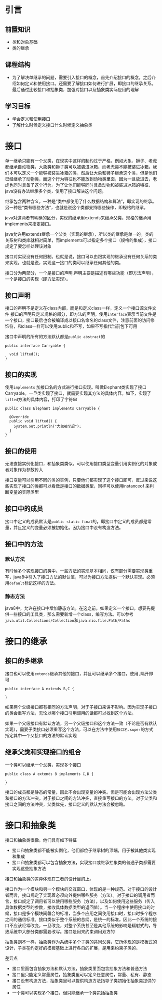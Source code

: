 # 引言

## 前置知识

* 类和对象基础
* 类的继承

## 课程结构

* 为了解决单继承的问题，需要引入接口的概念，首先介绍接口的概念，之后介绍如何定义和使用接口。还需要了解接口如何进行扩展，即接口的继承关系。最后通过比较接口和抽象类，加强对接口以及抽象类实际应用的理解

## 学习目标

- 学会定义和使用接口
- 了解什么时候定义接口什么时候定义抽象类

# 接口

单一继承只能有一个父类，在现实中这样的制约过于严格。例如大象、狮子、老虎都继承自动物类，大象类和狮子类可以被装进冰箱，而老虎类不能被装进冰箱。我们本可以定义一个能够被装进冰箱的类，然后让大象和狮子继承这个类，但是他们已经继承了动物类，而这个行为特征也不能放到动物类里面，因为一旦放进去，老虎也同时具备了这个行为。为了让他们能够同时具备动物和被装进冰箱的特征，java没有办法继承多个类，使用了接口解决这个问题。

继承包含两种含义，一种是“类中都使用了什么数据结构和算法”，即实现的继承。另一种是“类有哪些方法”，也就是说这个类都支持哪些操作，即规格的继承。

java对这两者有明确的区分，实现的继承用extends来继承父类，规格的继承用implements来指定接口。

java允许用extends继承一个父类（实现的继承），所以类的继承是单一的。类的关系树和类库就相对简单，而implements可以指定多个接口（规格的集成），接口规定了要怎样处理该对象

接口对实现没有任何限制。也就是说，接口可以由跟实现的继承没有任何关系的类来实现。也就是说，实现这一接口的类可以继承任何其他的类。

接口分为两部分，一个是接口的声明,声明主要是描述有哪些功能（即方法声明），一个是接口的实现（即方法实现）。

## 接口声明

接口的声明不是定义在class内部，而是和定义class一样，定义一个接口源文件文件 接口的声明只定义规格的部分，即方法的声明。使用`interface`表示当前文件是一个接口，接口最后也会被编译成以接口名命名的class文件，注意前面的访问修饰符，和class一样可以使用public和不写，如果不写指代当前包下可用

接口中声明的所有的方法默认都是`public abstract`的

```
public interface Carryable {

  void lifted();
}
```

## 接口的实现

使用`implements` 加接口名的方式进行接口实现。叫做Elephant类实现了接口Carryable。一旦类实现了接口，就需要实现其方法的具体内容。如下，实现了`lifted`方法的具体内容，打印了字符串

```
public class Elephant implements Carryable {

  @Override
  public void lifted() {
    System.out.println("大象被举起");
  }
}
```

## 接口的使用

无法直接实例化接口，和抽象类类似。可以使用接口类型变量引用实例化的对象或者对象作为参数传入

接口变量可以引用不同的类的实例，只要他们都实现了这个接口即可，反过来说这些实现了接口的类都可以看做是接口的数据类型，同样可以使用instanceof 来判断变量的实际类型

## 接口中的成员

接口中定义的成员默认是`public static final`的，即接口中定义的成员都是常量，并且定义的变量必须被初始化。因为接口中没有构造方法。

## 接口中的方法

### 默认方法

有时候多个实现接口的类中，一些方法的实现基本相同，仅有部分需要实现类重写，java8中引入了接口方法的默认值，可以为接口方法提供一个默认实现。必须用`default`标记这样的方法。

### 静态方法

java8中，允许在接口中增加静态方法。在这之前，如果定义一个接口，想要先提供一些接口的工具类，那么需要新增一个class，编写方法。可以参考 `java.util.Collections/Collection`和`java.nio.file.Path/Paths`

# 接口的继承

## 接口的多继承

接口也可以使用`extends`继承其他的接口，并且可以继承多个接口，使用`,`隔开即可

```
public interface A extends B,C {
    
}
```

如果两个父级接口都有相同的方法声明，对于子接口来讲不影响。因为实现子接口的类会重写方法，无论以哪个接口引用调用的话都可以找到这个方法。

如果一个父级接口有默认方法，另一个父级接口和这个方法一致（不论是否有默认实现），需要子类接口必须重写这个方法，可以在方法中使用`接口名.super`的方式指定其中一个父接口的方法的默认实现

## 继承父类和实现接口的组合

一个类可以继承一个父类，实现多个接口

```
public class A extends B implements C,D {
    
}
```

接口的成员都是静态的常量，因此不会出现变量的冲突。但是可能会出现方法父类和接口的方法冲突。对于接口之间的方法冲突，直接重写接口的方法。对于父类和接口之间的方法冲突，父类优先，接口定义的默认方法会被忽略。

# 接口和抽象类

接口和抽象类很像，他们具有如下特征

- 接口和抽象类都不能被实例化，他们都位于继承树的顶端，用于被其他类实现和集成
- 接口和抽象类都可以包含抽象方法，实现接口或继承抽象类的普通子类都需要实现这些抽象方法

接口和抽象类的差异体现在二者的设计目的上。

接口作为一个模块和另一个模块的交互窗口，体现的是一种规范。对于接口的设计者而言，接口规定了实现着必须向外提供哪些服务（方法）。对于接口的调用者而言，接口规定了调用者可以使用哪些服务（方法），以及如何使用这些服务（传入具体数据类型的参数，接收具体数据类型的返回值）。当一个程序中使用接口的时候，接口是多个模块间耦合的标准，当多个应用之间使用接口时，接口时多个程序之间的通信标准。接口类似于整个系统的总纲，是统一的标准。因此一个系统的接口不应该经常改变，一旦改变，对整个系统甚至是其他系统的影响是辐射式的，导致系统中大部分类都需要改写。接口是用来约束调用双方的

抽象类则不一样，抽象类作为系统中多个子类的共同父类，它所体现的是模板式的设计，子类在约定好的模板基础上进行各自的扩展，是用来约束子类的。

差异点

- 接口里面包含抽象方法和默认方法，抽象类里面包含抽象方法和普通方法
- 接口里只能定义常量属性，抽象类里可以定义任意属性，常量、私有、静态
- 接口没有构造方法，抽象类里可以提供构造方法指导子类初始化抽象类提供的属性
- 一个类可以实现多个接口，但只能继承一个类包括抽象类